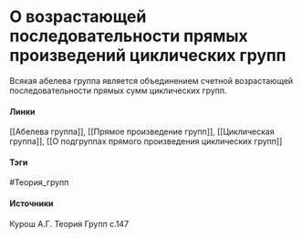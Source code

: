 # О возрастающей последовательности прямых произведений циклических групп
Всякая абелева группа является объединением счетной возрастающей последовательности прямых сумм циклических групп.

#### Линки
 [[Абелева группа]],
 [[Прямое произведение групп]],
 [[Циклическая группа]],
 [[О подгруппах прямого произведения циклических групп]]
#### Тэги
 #Теория_групп 
#### Источники
 Курош А.Г. Теория Групп с.147